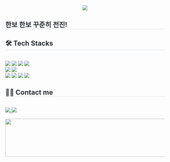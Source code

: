 <div align= "center">
    <img src="https://capsule-render.vercel.app/api?type=waving&color=0:d780ff,100:8c8aff&height=120&text=Hello!%20%20I'm%20NARA.&animation=&fontColor=fffafa&fontSize=60" />
    </div>
    <div style="text-align: left;"> 
    <h2 style="border-bottom: 1px solid #d8dee4; color: #282d33;"> 한보 한보 꾸준히 전진! </h2>  
    <div style="font-weight: 700; font-size: 15px; text-align: left; color: #282d33;">  </div> 
    </div>
    <div style="text-align: left;">
    <h2 style="border-bottom: 1px solid #d8dee4; color: #282d33;"> 🛠️ Tech Stacks </h2> <br> 
    <div style="margin: ; text-align: left;" "text-align: left;"> 
          <img src="https://img.shields.io/badge/Javascript-F7DF1E?style=for-the-badge&logo=Javascript&logoColor=white"> 
          <img src="https://img.shields.io/badge/Typescript-3178C6?style=for-the-badge&logo=Typescript&logoColor=white"/>
          <img src="https://img.shields.io/badge/React-61DAFB?style=for-the-badge&logo=React&logoColor=white">
          <img src="https://img.shields.io/badge/Next.js-000000?style=for-the-badge&logo=Next.js&logoColor=white"><br/>
          <img src="https://img.shields.io/badge/HTML5-E34F26?style=for-the-badge&logo=HTML5&logoColor=white">
          <img src="https://img.shields.io/badge/CSS3-1572B6?style=for-the-badge&logo=CSS3&logoColor=white"><br/>
          <img src="https://img.shields.io/badge/Recoil-0179f3?style=for-the-badge&logo=Recoil&logoColor=white">
          <img src="https://img.shields.io/badge/zustand-%2320232a.svg?style=for-the-badge&logo=react&logoColor=%2361DAFB">
          <img src="https://img.shields.io/badge/React Query-FF4154?style=for-the-badge&logo=React Query&logoColor=white">
          <img src="https://img.shields.io/badge/-SWR-000000?style=for-the-badge&logo=swr&logoColor=white"/>
          <br/></div>
    </div>
    <div style="text-align: left;">
    <h2 style="border-bottom: 1px solid #d8dee4; color: #282d33;"> 🧑‍💻 Contact me </h2> <br> 
    <div style="text-align: left;"> 
    <a href=https://velog.io/@c5d2> <img src="https://img.shields.io/badge/Velog-20C997?style=for-the-badge&logo=Velog&logoColor=white&link=https://velog.io/@c5d2"> </a>
    <a href=mailto:yoakec5d2@naver.com> <img src="https://img.shields.io/badge/Gmail-EA4335?style=for-the-badge&logo=Gmail&logoColor=white&link=mailto:yoakec5d2@naver.com"> </a>
          </div>  <br> 
    <div style="text-align: left;">  </div> 
    </div>
    <a href="https://github.com/devxb/gitanimals">
      <img
    src="https://render.gitanimals.org/lines/C5D2?pet-id=628636533588066056"
    width="600"
    height="120"
      />
</a>
  
